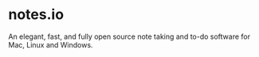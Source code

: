 # notes.io
An elegant, fast, and fully open source note taking and to-do software for Mac, Linux and Windows.
